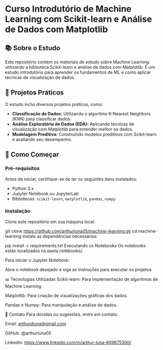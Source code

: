 # Curso Introdutório de Machine Learning com Scikit-learn e Análise de Dados com Matplotlib

## 📚 Sobre o Estudo

Este repositório contém os materiais de estudo sobre Machine Learning utilizando a biblioteca Scikit-learn e análise de dados com Matplotlib. É um estudo introdutório para aprender os fundamentos de ML e como aplicar técnicas de visualização de dados.

## 🧪 Projetos Práticos

O estudo inclui diversos projetos práticos, como:

- **Classificação de Dados:** Utilizando o algoritmo K-Nearest Neighbors (KNN) para classificar dados.
- **Análise Exploratória de Dados (EDA):** Aplicando técnicas de visualização com Matplotlib para entender melhor os dados.
- **Modelagem Preditiva:** Construindo modelos preditivos com Scikit-learn e avaliando seu desempenho.

## 🚀 Como Começar

### Pré-requisitos

Antes de iniciar, certifique-se de ter os seguintes itens instalados:

- Python 3.x
- Jupyter Notebook ou JupyterLab
- Bibliotecas: `scikit-learn`, `matplotlib`, `pandas`, `numpy`

### Instalação

Clone este repositório em sua máquina local:

git clone https://github.com/arthurluna05/machine-learning.git
cd machine-learning
Instale as dependências necessárias:

pip install -r requirements.txt
Executando os Notebooks
Os notebooks estão localizados na pasta notebooks/.

Para iniciar o Jupyter Notebook:

Abra o notebook desejado e siga as instruções para executar os projetos.

📊 Tecnologias Utilizadas
Scikit-learn: Para implementação de algoritmos de Machine Learning.

Matplotlib: Para criação de visualizações gráficas dos dados.

Pandas e Numpy: Para manipulação e análise de dados.


📧 Contato
Para dúvidas ou sugestões, entre em contato:

Email: arthurdluna@gmail.com

GitHub: @arthurluna05

Linkedin: https://www.linkedin.com/in/arthur-luna-809875300/
